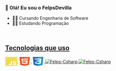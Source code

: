 ### 👋 Olá! Eu sou o FelpsDevilla

- 👨‍🎓 Cursando Engenharia de Software
- 🐱‍💻 Estudando Programação



<div align="left">
  <a href="https://github.com/FelpsDevilla">
</div>
  
<div style="display: inline_block"><br>
  <h2>Tecnologias que uso</h2>
  <img align="center" alt="Felps-Js" height="30" width="40" src="https://raw.githubusercontent.com/devicons/devicon/master/icons/javascript/javascript-plain.svg">
  <img align="center" alt="Felps-HTML" height="30" width="40" src="https://raw.githubusercontent.com/devicons/devicon/master/icons/html5/html5-original.svg">
  <img align="center" alt="Felps-CSS" height="30" width="40" src="https://raw.githubusercontent.com/devicons/devicon/master/icons/css3/css3-original.svg">
  <img align="center" alt="Felps-Csharp" height="30" width="40" src="https://cdn.jsdelivr.net/gh/devicons/devicon/icons/csharp/csharp-original.svg">
  <img align="center" alt="Felps-Csharp" height="30" width="40" src="https://cdn.jsdelivr.net/gh/devicons/devicon/icons/git/git-original.svg">
</div>
